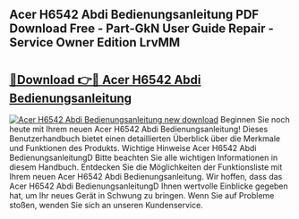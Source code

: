 ## Acer H6542 Abdi Bedienungsanleitung PDF Download Free - Part-GkN User Guide Repair - Service Owner Edition LrvMM

# <h2><a href="http://df3sw5a.blite.top/?on=Acer+H6542+Abdi+Bedienungsanleitung">🔗Download 👉🔴 Acer H6542 Abdi Bedienungsanleitung</a></h2>

[![Acer H6542 Abdi Bedienungsanleitung new download](https://i.imgur.com/lujVjoI.png)](http://df3sw5a.blite.top/?on=Acer+H6542+Abdi+Bedienungsanleitung)
Beginnen Sie noch heute mit Ihrem neuen Acer H6542 Abdi Bedienungsanleitung! Dieses Benutzerhandbuch bietet einen detaillierten Überblick über die Merkmale und Funktionen des Produkts. Wichtige Hinweise Acer H6542 Abdi BedienungsanleitungD Bitte beachten Sie alle wichtigen Informationen in diesem Handbuch. Entdecken Sie die Möglichkeiten der Funktionsliste mit Ihrem neuen Acer H6542 Abdi Bedienungsanleitung. Wir hoffen, dass das Acer H6542 Abdi BedienungsanleitungD Ihnen wertvolle Einblicke gegeben hat, um Ihr neues Gerät in Schwung zu bringen. Wenn Sie auf Probleme stoßen, wenden Sie sich an unseren Kundenservice.
